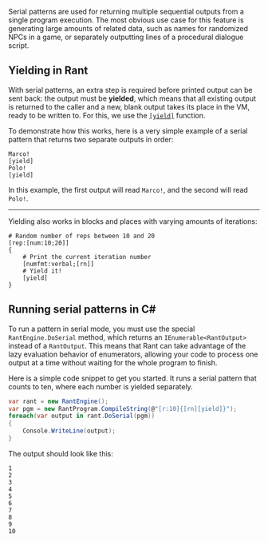 Serial patterns are used for returning multiple sequential outputs from a single program execution.
The most obvious use case for this feature is generating large amounts of related data,
such as names for randomized NPCs in a game, or separately outputting lines of a procedural dialogue script.

## Yielding in Rant

With serial patterns, an extra step is required before printed output can be sent back:
the output must be **yielded**, which means that all existing output is returned to the caller and a new,
blank output takes its place in the VM, ready to be written to. For this, we use the [`[yield]`](/language/functions#yield)
function.

To demonstrate how this works, here is a very simple example of a serial pattern that returns two separate outputs in order:

```rant
Marco!
[yield]
Polo!
[yield]
```

In this example, the first output will read `Marco!`, and the second will read `Polo!`.

***

Yielding also works in blocks and places with varying amounts of iterations:

```
# Random number of reps between 10 and 20
[rep:[num:10;20]]
{
    # Print the current iteration number
    [numfmt:verbal;[rn]]
    # Yield it!
    [yield]
}
```

## Running serial patterns in C&#35;

To run a pattern in serial mode, you must use the special `RantEngine.DoSerial` method,
which returns an `IEnumerable<RantOutput>` instead of a `RantOutput`. This means that
Rant can take advantage of the lazy evaluation behavior of enumerators, allowing your code
to process one output at a time without waiting for the whole program to finish.

Here is a simple code snippet to get you started. 
It runs a serial pattern that counts to ten, where each number is yielded separately.

```csharp
var rant = new RantEngine();
var pgm = new RantProgram.CompileString(@"[r:10]{[rn][yield]}");
foreach(var output in rant.DoSerial(pgm))
{
    Console.WriteLine(output);
}
```

The output should look like this:
```
1
2
3
4
5
6
7
8
9
10
```
